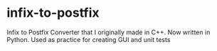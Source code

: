 # infix-to-postfix
Infix to Postfix Converter that I originally made in C++. Now written in Python.
Used as practice for creating GUI and unit tests
